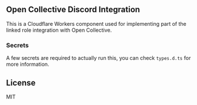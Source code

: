 ## Open Collective Discord Integration

This is a Cloudflare Workers component used for implementing part of the linked role integration with Open Collective.

### Secrets

A few secrets are required to actually run this, you can check `types.d.ts` for more information.

## License

MIT
